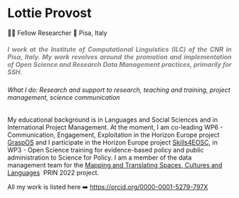 # Lottie Provost

👩‍🦰 Fellow Researcher
📍 Pisa, Italy
##### <font color="#7f7f7f"><p align="justify">I work at the Institute of Computational Linguistics (ILC) of the CNR in Pisa, Italy. My work revolves around the promotion and implementation of Open Science and Research Data Management practices, primarily for SSH.</p></font>
###### What I do: Research and support to research, teaching and training, project management, science communication
My educational background is in Languages and Social Sciences and in International Project Management. At the moment, I am co-leading WP6 - Communication, Engagement, Exploitation in the Horizon Europe project [GraspOS](https://graspos.eu/) and I participate in the Horizon Europe project [Skills4EOSC](https://www.skills4eosc.eu/), in WP3 - Open Science training for evidence-based policy and public administration to Science for Policy. I am a member of the data management team for the [Mapping and Translating Spaces, Cultures and Languages](https://sites.google.com/uniroma1.it/mapping-translating-prin22-cnr/home?authuser=0)  PRIN 2022 project.


All my work is listed here ➡️ https://orcid.org/0000-0001-5279-797X


